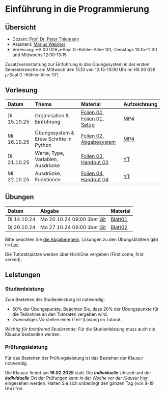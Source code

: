 # Einführung in die Programmierung 

## Übersicht

- Dozent: [Prof. Dr. Peter Thiemann](/team/thiemann.md)
- Assistent: [Marius Weidner](/team/weidner.md)
- Vorlesung: HS 00 026 µ-Saal G.-Köhler-Allee 101, Dienstags 10:15-11:30 und Mittwochs 12:00-13:15

<div class="warning">
Zusatzveranstaltung zur Einführung in das Übungssystem in der ersten Semesterwoche am Mittwoch den 15.10 von 12:15-13:00 Uhr im HS 00 026 µ-Saal G.-Köhler-Allee 101.
</div>


## Vorlesung

| Datum | Thema | Material | Aufzeichnung 
|:-----|:-----|:-----|:-----|
| Di 15.10.25 | Organisation & Einführung | [Folien 00][lecture00-slides], [Folien 01][lecture00-slides1], [Setup][lecture00-script1] | [MP4][lecture00-recording] |
| Mi 16.10.25 | Übungssystem & Erste Schritte in Python | [Folien 02][lecture01-slides], [Abgabesystem][lecture01-script2] | [MP4][lecture01-recording] |
| Di 21.10.25 | Werte, Type, Variablen, Ausdrücke | [Folien 03][lecture03-slides], [Handout 03][lecture03-handout] | [YT][lecture03-yt] |
| Mi 22.10.25 | Ausdrücke, Funktionen | [Folien 04][lecture04-slides], [Handout 04][lecture04-handout] | [YT][lecture04-yt] |

[lecture00-slides]:  /teaching/25ws/eidp/slides/infoI00.pdf
[lecture00-slides1]: /teaching/25ws/eidp/slides/infoI01.pdf
[lecture00-recording]: https://archive.informatik.uni-freiburg.de/courses/proglang/2025-WS-Info1/2025-10-14-lecture.mp4
[lecture00-script1]: eidp/setup/setup.html
[lecture01-slides]: /teaching/25ws/eidp/slides/infoI02.pdf
[lecture01-recording]: https://archive.informatik.uni-freiburg.de/courses/proglang/2025-WS-Info1/2025-10-15-lecture.mp4
[lecture01-script2]:  eidp/abgabesystem/abgabesystem.html
[lecture03-slides]: /teaching/25ws/eidp/slides/infoI03.pdf
[lecture03-handout]: /teaching/25ws/eidp/slides/infoI03-handout.pdf
[lecture03-yt]: https://youtube.com/live/5qguQY0_uqQ?feature=share
[lecture04-slides]: /teaching/25ws/eidp/slides/infoI04.pdf
[lecture04-handout]: /teaching/25ws/eidp/slides/infoI04-handout.pdf
[lecture04-yt]: https://youtube.com/live/ZA5TVKabGkU?feature=share

## Übungen

| Datum | Abgabe | Material |
|:-----|:-----|:-----|
| Di 14.10.24 | Mo 20.10.24 09:00 über [Git][git] | [Blatt01][exercise01-pdf]
| Di 20.10.24 | Mo 27.10.24 09:00 über [Git][git] | [Blatt02][exercise02-pdf]

[git]: https://git.laurel.informatik.uni-freiburg.de
[exercise01-pdf]: /teaching/25ws/eidp/exercises/sheet01.pdf
[exercise02-pdf]: /teaching/25ws/eidp/exercises/sheet02.pdf

Bitte beachten Sie [die Abgaberegeln](/teaching/25ws/eidp/rules.html).
Lösungen zu den Übungsblättern gibt es [hier](https://git.laurel.informatik.uni-freiburg.de/2025WS-EidP/solutions).

Die Tutoratsplätze werden über HisInOne vergeben (First come, first served).

## Leistungen

### Studienleistung

Zum Bestehen der Studienleistung ist notwendig:
- 50% der Übungspunkte. Beachten Sie, dass 20% der Übungspunkte für die Teilnahme an den Tutoraten vergeben wird.
- Zweimaliges Vorstellen einer (Teil-)Lösung im Tutorat.

_Wichtig für fachfremd Studierende_: Für die Studienleistung muss auch die Klausur bestanden werden. 

### Prüfungsleistung 

Für das Bestehen der Prüfungsleistung ist das Bestehen der Klausur notwendig.

Die Klausur findet am **19.02.2025** statt. 
Die **_individuelle_** Uhrzeit und der **_individuelle_** Ort der Prüfungen kann _in der Woche vor der Klausur_ [hier](/teaching/25ws/eidp.html) eingesehen werden. Halten Sie sich unbedingt den ganzen Tag (von 8-19 Uhr) frei.
